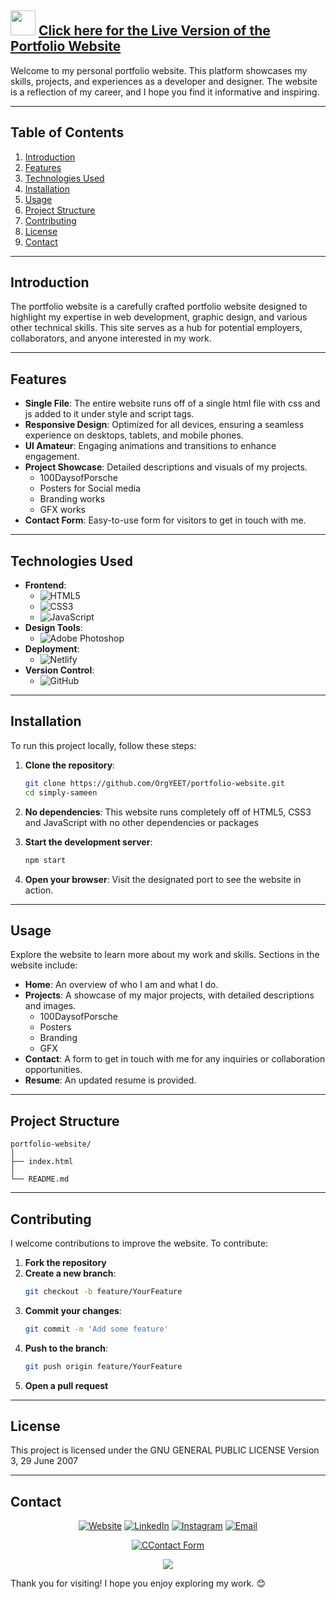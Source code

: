 ## <img src="https://media3.giphy.com/media/v1.Y2lkPTc5MGI3NjExaTA4ZDMwMzR6bnliaGhnMTdpa2szMDVrc3FweXFjNDNsMmNzdWQ4byZlcD12MV9pbnRlcm5hbF9naWZfYnlfaWQmY3Q9cw/I3hOg9XQ8ZmnezE4e6/giphy.gif" width="40"> [Click here for the Live Version of the Portfolio Website](https://simplysameen.netlify.app)

Welcome to my personal portfolio website. This platform showcases my skills, projects, and experiences as a developer and designer. The website is a reflection of my career, and I hope you find it informative and inspiring.

---

## Table of Contents

1. [Introduction](#introduction)
2. [Features](#features)
3. [Technologies Used](#technologies-used)
4. [Installation](#installation)
5. [Usage](#usage)
6. [Project Structure](#project-structure)
7. [Contributing](#contributing)
8. [License](#license)
9. [Contact](#contact)

---

## Introduction

The portfolio website is a carefully crafted portfolio website designed to highlight my expertise in web development, graphic design, and various other technical skills. This site serves as a hub for potential employers, collaborators, and anyone interested in my work.

---

## Features

- **Single File**: The entire website runs off of a single html file with css and js added to it under style and script tags.
- **Responsive Design**: Optimized for all devices, ensuring a seamless experience on desktops, tablets, and mobile phones.
- **UI Amateur**: Engaging animations and transitions to enhance engagement.
- **Project Showcase**: Detailed descriptions and visuals of my projects.
  - 100DaysofPorsche
  - Posters for Social media
  - Branding works
  - GFX works
- **Contact Form**: Easy-to-use form for visitors to get in touch with me.
---

## Technologies Used

- **Frontend**:
  - ![HTML5](https://img.shields.io/badge/-HTML5-E34F26?style=flat&logo=html5&logoColor=white) 
  - ![CSS3](https://img.shields.io/badge/-CSS3-1572B6?style=flat&logo=css3&logoColor=white)
  - ![JavaScript](https://img.shields.io/badge/-JavaScript-F7DF1E?style=flat&logo=javascript&logoColor=black)
- **Design Tools**:
  - ![Adobe Photoshop](https://img.shields.io/badge/-Adobe%20Photoshop-31A8FF?style=flat&logo=adobe-photoshop&logoColor=white)
- **Deployment**:
  - ![Netlify](https://img.shields.io/badge/Netlify-00C7B7?style=flat&logo=netlify&logoColor=white)
- **Version Control**:
  - ![GitHub](https://img.shields.io/badge/GitHub-100000?style=flat&logo=github&logoColor=white)

---

## Installation

To run this project locally, follow these steps:

1. **Clone the repository**:
    ```sh
    git clone https://github.com/OrgYEET/portfolio-website.git
    cd simply-sameen
    ```

2. **No dependencies**:
    This website runs completely off of HTML5, CSS3 and JavaScript with no other dependencies or packages

3. **Start the development server**:
    ```sh
    npm start
    ```

4. **Open your browser**:
    Visit the designated port to see the website in action.

---

## Usage

Explore the website to learn more about my work and skills. Sections in the website include:

- **Home**: An overview of who I am and what I do.
- **Projects**: A showcase of my major projects, with detailed descriptions and images.
  - 100DaysofPorsche
  - Posters
  - Branding
  - GFX
- **Contact**: A form to get in touch with me for any inquiries or collaboration opportunities.
- **Resume**: An updated resume is provided.

---

## Project Structure

```plaintext
portfolio-website/
│
├── index.html
│   
└── README.md
```

---

## Contributing

I welcome contributions to improve the website. To contribute:

1. **Fork the repository**
2. **Create a new branch**:
    ```sh
    git checkout -b feature/YourFeature
    ```
3. **Commit your changes**:
    ```sh
    git commit -m 'Add some feature'
    ```
4. **Push to the branch**:
    ```sh
    git push origin feature/YourFeature
    ```
5. **Open a pull request**

---

## License

This project is licensed under the GNU GENERAL PUBLIC LICENSE Version 3, 29 June 2007

---

## Contact
<p align="center">
<a href="https://simplysameen.netlify.app"><img alt="Website" src="https://img.shields.io/badge/Website-simplysameen-red?style=flat-square&logo=netlify"></a>
<a href="https://www.linkedin.com/in/sameen-sardar/"><img alt="LinkedIn" src="https://img.shields.io/badge/LinkedIn-Sameen Sardar-blue?style=flat-square&logo=linkedin"></a>
<a href="https://www.instagram.com/simply.sameen/"><img alt="Instagram" src="https://img.shields.io/badge/Instagram-simply.sameen-green?style=flat-square&logo=instagram"></a>
<a href="mailto:sameensardar@gmail.com"><img alt="Email" src="https://img.shields.io/badge/Email-sameensardar@gmail.com-yellow?style=flat-square&logo=gmail"></a>
</p>
<p align="center">
  <a href="https://simplysameen.netlify.app/#contact"><img alt="CContact Form" src="https://img.shields.io/badge/Click Here to Redirect-Contact Form-blue?style=flat-square&logo=contact"></a>
</p>

<p align="center">
<img src="https://media2.giphy.com/media/v1.Y2lkPTc5MGI3NjExbmUzaGw2bnhhcDRxd3pnN3c2eWp5bWI5bzZxZjY4aDJkamd0ODF6aiZlcD12MV9pbnRlcm5hbF9naWZfYnlfaWQmY3Q9cw/CAM1sOA4pKGuzKlIPt/giphy.gif">
</p>

Thank you for visiting! I hope you enjoy exploring my work. 😊
